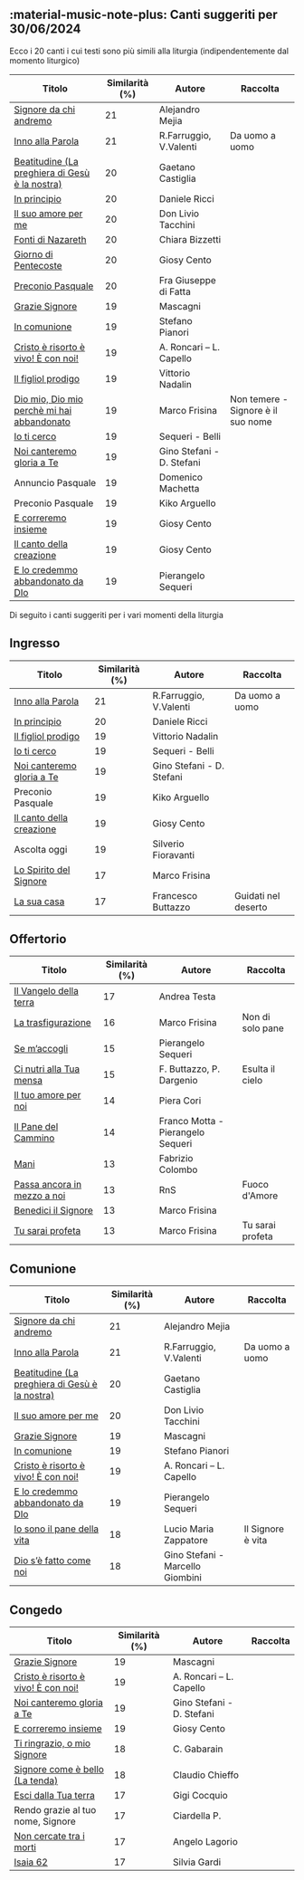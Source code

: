 ## :material-music-note-plus: Canti suggeriti per 30/06/2024

Ecco i 20 canti i cui testi sono più simili alla liturgia (indipendentemente dal momento liturgico)

| Titolo | Similarità (%) | Autore | Raccolta |
| --- | --- | --- | --- |
| [Signore da chi andremo](https://www.youtube.com/watch?v=J5tytDPEmCc) | 21 | Alejandro Mejia |  |
| [Inno alla Parola](https://www.youtube.com/watch?v=q2GgtAvd53M) | 21 | R.Farruggio, V.Valenti | Da uomo a uomo |
| [Beatitudine (La preghiera di Gesù è la nostra)](https://www.youtube.com/watch?v=c6uJoG9BbJ8) | 20 | Gaetano Castiglia |  |
| [In principio](https://www.youtube.com/watch?v=jsFibHveYW4) | 20 | Daniele Ricci |  |
| [Il suo amore per me](https://www.youtube.com/watch?v=-nkZOZXmhxU) | 20 | Don Livio Tacchini |  |
| [Fonti di Nazareth](https://www.youtube.com/watch?v=vUOhl98MLuY) | 20 | Chiara Bizzetti |  |
| [Giorno di Pentecoste](https://www.youtube.com/watch?v=op08cAePvIk) | 20 | Giosy Cento |  |
| [Preconio Pasquale](https://www.youtube.com/watch?v=5QKwhomm0G8) | 20 | Fra Giuseppe di Fatta |  |
| [Grazie Signore](https://www.youtube.com/watch?v=WhF2Yw1_eHw) | 19 | Mascagni |  |
| [In comunione](https://www.youtube.com/watch?v=EMH4PDL-Y5k) | 19 | Stefano Pianori |  |
| [Cristo è risorto è vivo!  È con noi!](https://www.youtube.com/watch?v=od7T90zC794) | 19 | A. Roncari – L. Capello |  |
| [Il figliol prodigo](https://www.youtube.com/watch?v=c3oRLXMQXE0) | 19 | Vittorio Nadalin |  |
| [Dio mio, Dio mio perchè mi hai abbandonato ](https://www.youtube.com/watch?v=34BhRHX7mzE) | 19 | Marco Frisina | Non temere - Signore è il suo nome |
| [Io ti cerco](https://www.youtube.com/watch?v=9shFqgM_OgQ) | 19 | Sequeri - Belli |  |
| [Noi canteremo gloria a Te](https://www.youtube.com/watch?v=beOpc0kvk0c) | 19 | Gino Stefani - D. Stefani |  |
| Annuncio Pasquale | 19 | Domenico Machetta |  |
| Preconio Pasquale | 19 | Kiko Arguello |  |
| [E correremo insieme](https://www.youtube.com/watch?v=8av9XCKUVMo) | 19 | Giosy Cento |  |
| [Il canto della creazione](https://www.youtube.com/watch?v=UmZMsOYQtUY) | 19 | Giosy Cento |  |
| [E lo credemmo abbandonato da DIo](https://www.youtube.com/watch?v=rkW8-9ToP9s) | 19 | Pierangelo Sequeri |  |

Di seguito i canti suggeriti per i vari momenti della liturgia

## Ingresso

| Titolo | Similarità (%) | Autore | Raccolta |
| --- | --- | --- | --- |
| [Inno alla Parola](https://www.youtube.com/watch?v=q2GgtAvd53M) | 21 | R.Farruggio, V.Valenti | Da uomo a uomo |
| [In principio](https://www.youtube.com/watch?v=jsFibHveYW4) | 20 | Daniele Ricci |  |
| [Il figliol prodigo](https://www.youtube.com/watch?v=c3oRLXMQXE0) | 19 | Vittorio Nadalin |  |
| [Io ti cerco](https://www.youtube.com/watch?v=9shFqgM_OgQ) | 19 | Sequeri - Belli |  |
| [Noi canteremo gloria a Te](https://www.youtube.com/watch?v=beOpc0kvk0c) | 19 | Gino Stefani - D. Stefani |  |
| Preconio Pasquale | 19 | Kiko Arguello |  |
| [Il canto della creazione](https://www.youtube.com/watch?v=UmZMsOYQtUY) | 19 | Giosy Cento |  |
| Ascolta oggi  | 19 | Silverio Fioravanti |  |
| [Lo Spirito del Signore](https://www.youtube.com/watch?v=wy2g6aSREag) | 17 | Marco Frisina |  |
| [La sua casa](https://www.youtube.com/watch?v=aZB9J7PpAmicltm6) | 17 | Francesco Buttazzo | Guidati nel deserto |

## Offertorio

| Titolo | Similarità (%) | Autore | Raccolta |
| --- | --- | --- | --- |
| [Il Vangelo della terra](https://www.youtube.com/watch?v=5du0mvIwEJE) | 17 | Andrea Testa |  |
| [La trasfigurazione](https://www.youtube.com/watch?v=6gU3t0nuHuw) | 16 | Marco Frisina | Non di solo pane |
| [Se m’accogli](https://www.youtube.com/watch?v=YkAIWOfJiJM) | 15 | Pierangelo Sequeri |  |
| [Ci nutri alla Tua mensa](https://www.youtube.com/watch?v=RPQ8ORkm9bo) | 15 | F. Buttazzo, P. Dargenio | Esulta il cielo |
| [Il tuo amore per noi](https://www.youtube.com/watch?v=9aaxeabeNq0) | 14 | Piera Cori |  |
| [Il Pane del Cammino](https://www.youtube.com/watch?v=bjaWckUY05I) | 14 | Franco Motta - Pierangelo Sequeri |  |
| [Mani](https://www.youtube.com/watch?v=FexZCiC8SJw) | 13 | Fabrizio Colombo |  |
| [Passa ancora in mezzo a noi](https://www.youtube.com/watch?v=Wtr-lw8go8g) | 13 | RnS | Fuoco d'Amore |
| [Benedici il Signore](https://www.youtube.com/watch?v=iepex6XBHo0) | 13 | Marco Frisina |  |
| [Tu sarai profeta](https://www.youtube.com/watch?v=3RlXWfB_ALI) | 13 | Marco Frisina | Tu sarai profeta |

## Comunione

| Titolo | Similarità (%) | Autore | Raccolta |
| --- | --- | --- | --- |
| [Signore da chi andremo](https://www.youtube.com/watch?v=J5tytDPEmCc) | 21 | Alejandro Mejia |  |
| [Inno alla Parola](https://www.youtube.com/watch?v=q2GgtAvd53M) | 21 | R.Farruggio, V.Valenti | Da uomo a uomo |
| [Beatitudine (La preghiera di Gesù è la nostra)](https://www.youtube.com/watch?v=c6uJoG9BbJ8) | 20 | Gaetano Castiglia |  |
| [Il suo amore per me](https://www.youtube.com/watch?v=-nkZOZXmhxU) | 20 | Don Livio Tacchini |  |
| [Grazie Signore](https://www.youtube.com/watch?v=WhF2Yw1_eHw) | 19 | Mascagni |  |
| [In comunione](https://www.youtube.com/watch?v=EMH4PDL-Y5k) | 19 | Stefano Pianori |  |
| [Cristo è risorto è vivo!  È con noi!](https://www.youtube.com/watch?v=od7T90zC794) | 19 | A. Roncari – L. Capello |  |
| [E lo credemmo abbandonato da DIo](https://www.youtube.com/watch?v=rkW8-9ToP9s) | 19 | Pierangelo Sequeri |  |
| [Io sono il pane della vita](https://www.youtube.com/watch?v=jtFyO8nGGN8) | 18 | Lucio Maria Zappatore | Il Signore è vita |
| [Dio s’è fatto come noi](https://www.youtube.com/watch?v=lGaqYA2I-lU) | 18 | Gino Stefani - Marcello Giombini |  |

## Congedo

| Titolo | Similarità (%) | Autore | Raccolta |
| --- | --- | --- | --- |
| [Grazie Signore](https://www.youtube.com/watch?v=WhF2Yw1_eHw) | 19 | Mascagni |  |
| [Cristo è risorto è vivo!  È con noi!](https://www.youtube.com/watch?v=od7T90zC794) | 19 | A. Roncari – L. Capello |  |
| [Noi canteremo gloria a Te](https://www.youtube.com/watch?v=beOpc0kvk0c) | 19 | Gino Stefani - D. Stefani |  |
| [E correremo insieme](https://www.youtube.com/watch?v=8av9XCKUVMo) | 19 | Giosy Cento |  |
| [Ti ringrazio, o mio Signore](https://www.youtube.com/watch?v=v5ewwgxAuA4) | 18 | C. Gabarain |  |
| [Signore come è bello (La tenda)](https://www.youtube.com/watch?v=q6OTCpB63LM) | 18 | Claudio Chieffo |  |
| [Esci dalla Tua terra](https://www.youtube.com/watch?v=56QlRaUrcyg) | 17 | Gigi Cocquio |  |
| Rendo grazie al tuo nome, Signore | 17 | Ciardella P. |  |
| [Non cercate tra i morti](https://www.youtube.com/watch?v=edRuRWlCMHE) | 17 | Angelo Lagorio |  |
| [Isaia 62](https://www.youtube.com/watch?v=amu-_m4wRKM) | 17 | Silvia Gardi |  |

